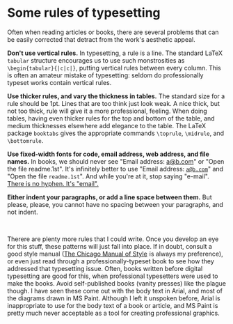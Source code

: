 Some rules of typesetting
=========================
Often when reading articles or books, there are several problems that can be easily corrected that detract from the work's aesthetic appeal.


<b>Don't use vertical rules.</b> In typesetting, a rule is a line.  The standard LaTeX <code>tabular</code> structure encourages us to use such monstrosities as <code>\begin{tabular}{|c|c|}</code>, putting vertical rules between every column.  This is often an amateur mistake of typesetting: seldom do professionally typeset works contain vertical rules.

<b>Use thicker rules, and vary the thickness in tables.</b> The standard size for a rule should be 1pt.  Lines that are too think just look weak.  A nice thick, but not too thick, rule will give it a more professional, feeling.  When doing tables, having even thicker rules for the top and bottom of the table, and medium thicknesses elsewhere add elegance to the table.  The LaTeX package <code>booktabs</code> gives the appropriate commands <code>\toprule</code>, <code>\midrule</code>, and <code>\bottomrule</code>.

<b>Use fixed-width fonts for code, email address, web address, and file names.</b> In books, we should never see "Email address: a@b.com" or "Open the file readme.1st".  It's infinitely better to use "Email address: <code>a@b.com</code>" and "Open the file <code>readme.1st</code>".  And while you're at it, stop saying "e-mail".  <a href="http://www-cs-faculty.stanford.edu/~knuth/email.html">There is no hyphen.  It's "email".</a>

<b>Either indent your paragraphs, or add a line space between them.</b> But please, please, you cannot have no spacing between your paragraphs, and not indent.

<br />

Therere are plenty more rules that I could write.  Once you develop an eye for this stuff, these patterns will just fall into place.  If in doubt, consult a good style manual (<a href="http://www.amazon.com/gp/product/0226104036?ie=UTF8&tag=mathfigu-20&linkCode=as2&camp=1789&creative=9325&creativeASIN=0226104036">The Chicago Manual of Style</a><img src="http://www.assoc-amazon.com/e/ir?t=mathfigu-20&l=as2&o=1&a=0226104036" width="1" height="1" border="0" alt="" style="border:none !important; margin:0px !important;" /> is always my preference), or even just read through a professionally-typeset book to see how they addressed that typesetting issue.  Often, books written before digital typesetting are good for this, when professional typesetters were used to make the books.  Avoid self-published books (vanity presses) like the plague though.  I have seen these come out with the body text in Arial, and most of the diagrams drawn in MS Paint.  Although I left it unspoken before, Arial is inappropriate to use for the body text of a book or article, and MS Paint is pretty much never acceptable as a tool for creating professional graphics.